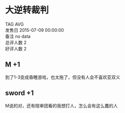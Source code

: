 



# 大逆转裁判
  
TAG AVG  
发售日 2015-07-09 00:00:00  
备注 no data  
总评人数 2  
好评人数 2
## M +1


到了1-3变成昏睡游戏，也太拖了，但没有人会不喜欢亚双义
## sword +1


M说的对，还有陪审团看的我想打人，怎么会有这么蠢的人